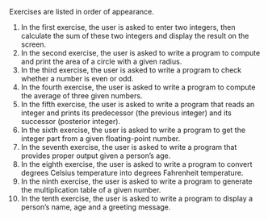 Exercises are listed in order of appearance.

01. In the first exercise, the user is asked to enter two integers, then calculate the sum of these two integers and display the result on the screen.
02. In the second exercise, the user is asked to write a program to compute and print the area of a circle with a given radius.
03. In the third exercise, the user is asked to write a program to check whether a number is even or odd.
04. In the fourth exercise, the user is asked to write a program to compute the average of three given numbers.
05. In the fifth exercise, the user is asked to write a program that reads an integer and prints its predecessor (the previous integer) and its successor (posterior integer).
06. In the sixth exercise, the user is asked to write a program to get the integer part from a given floating-point number.
07. In the seventh exercise, the user is asked to write a program that provides proper output given a person’s age.
08. In the eighth exercise, the user is asked to write a program to convert degrees Celsius temperature into degrees Fahrenheit temperature.
09. In the ninth exercise, the user is asked to write a program to generate the multiplication table of a given number.
10. In the tenth exercise, the user is asked to write a program to display a person’s name, age and a greeting message.
